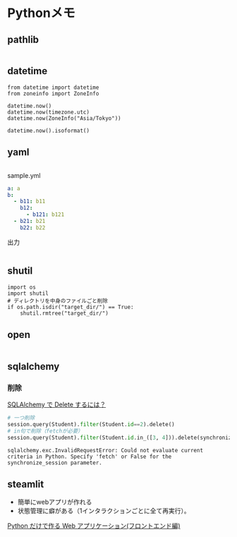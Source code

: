 # Pythonメモ

## pathlib
```
```

## datetime
```
from datetime import datetime
from zoneinfo import ZoneInfo

datetime.now()
datetime.now(timezone.utc)
datetime.now(ZoneInfo("Asia/Tokyo"))

datetime.now().isoformat()
```

## yaml
```

```

sample.yml
```yaml
a: a
b:
  - b11: b11
    b12: 
      - b121: b121
  - b21: b21
    b22: b22
```

出力
```
```

## shutil
```
import os
import shutil
# ディレクトリを中身のファイルごと削除
if os.path.isdir("target_dir/") == True:
	shutil.rmtree("target_dir/")
```

## open
```
```

## sqlalchemy
### 削除
[SQLAlchemy で Delete するには？](https://qiita.com/nskydiving/items/eedd5cea88b5afdbfc49)


```python
# 一つ削除
session.query(Student).filter(Student.id==2).delete()
# in句で削除（fetchが必要）
session.query(Student).filter(Student.id.in_([3, 4])).delete(synchronize_session='fetch')
```

`sqlalchemy.exc.InvalidRequestError: Could not evaluate current criteria in Python. Specify 'fetch' or False for the synchronize_session parameter.`

## steamlit
- 簡単にwebアプリが作れる
- 状態管理に癖がある（1インタラクションごとに全て再実行）。

[Python だけで作る Web アプリケーション(フロントエンド編)](https://zenn.dev/alivelimb/books/python-web-frontend/viewer/about)